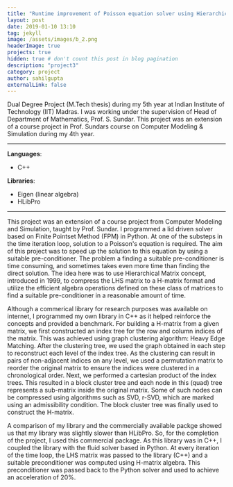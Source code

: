 ```yaml
---
title: "Runtime improvement of Poisson equation solver using Hierarchical Matrix concept"
layout: post
date: 2019-01-10 13:10
tag: jekyll
image: /assets/images/b_2.png
headerImage: true
projects: true
hidden: true # don't count this post in blog pagination
description: "project3"
category: project
author: sahilgupta
externalLink: false
---
```


Dual Degree Project (M.Tech thesis) during my 5th year at Indian Institute of Technology (IIT) Madras. I was working under the supervision of Head of Department of Mathematics, Prof. S. Sundar. This project was an extension of a course project in Prof. Sundars course on Computer Modeling & Simulation during my 4th year.

---

**Languages**: 
- C++

**Libraries**: 
- Eigen (linear algebra)
- HLibPro

---

This project was an extension of a course project from Computer Modeling and Simulation, taught by Prof. Sundar. I programmed a lid driven solver based on Finite Pointset Method (FPM) in Python. At one of the substeps in the time iteration loop, solution to a Poisson's equation is required. The aim of this project was to speed up the solution to this equation by using a suitable pre-conditioner. The problem a finding a suitable pre-conditioner is time consuming, and sometimes takes even more time than finding the direct solution. The idea here was to use Hierarchical Matrix concept, introduced in 1999, to compress the LHS matrix to a H-matrix format and utilize the efficient algebra operations defined on these class of matrices to find a suitable pre-conditioner in a reasonable amount of time.

Although a commerical library for research purposes was available on internet, I programmed my own library in C++ as it helped reinforce the concepts and provided a benchmark. For building a H-matrix from a given matrix, we first constructed an index tree for the row and column indices of the matrix. This was achieved using graph clustering algorithm: Heavy Edge Matching. After the clustering tree, we used the graph obtained in each step to reconstruct each level of the index tree. As the clustering can result in pairs of non-adjacent indices on any level, we used a permutation matrix to reorder the original matrix to ensure the indices were clustered in a chronological order. Next, we performed a cartesian product of the index trees. This resulted in a block cluster tree and each node in this (quad) tree represents a sub-matrix inside the original matrix. Some of such nodes can be compressed using algorithms such as SVD, r-SVD, which are marked using an admissibility condition. The block cluster tree was finally used to construct the H-matrix. 

A comparison of my library and the commercially available packge showed us that my library was slightly slower than HLibPro. So, for the completion of the project, I used this commercial package. As this library was in C++, I coupled the library with the fluid solver based in Python. At every iteration of the time loop, the LHS matrix was passed to the library (C++) and a suitable preconditioner was computed using H-matrix algebra. This preconditioner was passed back to the Python solver and used to achieve an acceleration of 20%. 